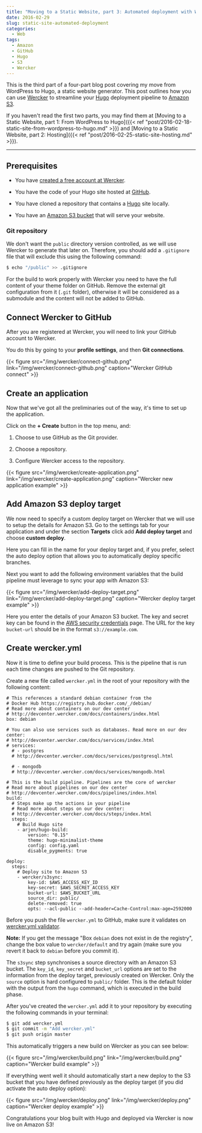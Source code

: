 ```yaml
---
title: "Moving to a Static Website, part 3: Automated deployment with Wercker"
date: 2016-02-29
slug: static-site-automated-deployment
categories:
  - Web
tags:
  - Amazon
  - GitHub
  - Hugo
  - S3
  - Wercker
---
```


This is the third part of a four-part blog post covering my move from WordPress to Hugo, a static website generator. This post outlines how you can use [Wercker](http://wercker.com/) to streamline your [Hugo](http://gohugo.io/) deployment pipeline to [Amazon S3](https://aws.amazon.com/s3/).

If you haven't read the first two parts, you may find them at [Moving to a Static Website, part 1: From WordPress to Hugo]({{< ref "post/2016-02-18-static-site-from-wordpress-to-hugo.md" >}}) and [Moving to a Static Website, part 2: Hosting]({{< ref "post/2016-02-25-static-site-hosting.md" >}}).

<!--more-->
---

## Prerequisites

* You have [created a free account at Wercker](https://app.wercker.com/users/new/).

* You have the code of your Hugo site hosted at [GitHub](https://github.com/).

* You have cloned a repository that contains a [Hugo](http://gohugo.io/) site locally.

* You have an [Amazon S3 bucket](https://console.aws.amazon.com/s3/) that will serve your website.

### Git repository

We don't want the `public` directory version controlled, as we will use Wercker to generate that later on. Therefore, you should add a `.gitignore` file that will exclude this using the following command:

```bash
$ echo "/public" >> .gitignore
```

For the build to work properly with Wercker you need to have the full content of your theme folder on GitHub. Remove the external git configuration from it (`.git` folder), otherwise it will be considered as a submodule and the content will not be added to GitHub.

## Connect Wercker to GitHub

After you are registered at Wercker, you will need to link your GitHub account to Wercker.

You do this by going to your **profile settings**, and then **Git connections**.

{{< figure src="/img/wercker/connect-github.png" link="/img/wercker/connect-github.png" caption="Wercker GitHub connect" >}}

## Create an application

Now that we've got all the preliminaries out of the way, it's time to set up the application.

Click on the **+ Create** button in the top menu, and:

1. Choose to use GitHub as the Git provider.

2. Choose a repository.

3. Configure Wercker access to the repository.

{{< figure src="/img/wercker/create-application.png" link="/img/wercker/create-application.png" caption="Wercker new application example" >}}

## Add Amazon S3 deploy target

We now need to specify a custom deploy target on Wercker that we will use to setup the details for Amazon S3. Go to the settings tab for your application and under the section **Targets** click add **Add deploy target** and choose **custom deploy**.

Here you can fill in the name for your deploy target and, if you prefer, select the auto deploy option that allows you to automatically deploy specific branches.

Next you want to add the following environment variables that the build pipeline must leverage to sync your app with Amazon S3:

{{< figure src="/img/wercker/add-deploy-target.png" link="/img/wercker/add-deploy-target.png" caption="Wercker deploy target example" >}}

Here you enter the details of your Amazon S3 bucket. The key and secret key can be found in the [AWS security credentials](https://portal.aws.amazon.com/gp/aws/securityCredentials) page. The URL for the key `bucket-url` should be in the format `s3://example.com`.

## Create wercker.yml

Now it is time to define your build process. This is the pipeline that is run each time changes are pushed to the Git repository.

Create a new file called `wercker.yml` in the root of your repository with the following content:

<!-- TODO: update language alias to yaml or yml when they get supported -->
```
# This references a standard debian container from the
# Docker Hub https://registry.hub.docker.com/_/debian/
# Read more about containers on our dev center
# http://devcenter.wercker.com/docs/containers/index.html
box: debian

# You can also use services such as databases. Read more on our dev center:
# http://devcenter.wercker.com/docs/services/index.html
# services:
  # - postgres
  # http://devcenter.wercker.com/docs/services/postgresql.html

  # - mongodb
  # http://devcenter.wercker.com/docs/services/mongodb.html

# This is the build pipeline. Pipelines are the core of wercker
# Read more about pipelines on our dev center
# http://devcenter.wercker.com/docs/pipelines/index.html
build:
  # Steps make up the actions in your pipeline
  # Read more about steps on our dev center:
  # http://devcenter.wercker.com/docs/steps/index.html
  steps:
    # Build Hugo site
    - arjen/hugo-build:
        version: "0.15"
        theme: hugo-minimalist-theme
        config: config.yaml
        disable_pygments: true

deploy:
  steps:
    # Deploy site to Amazon S3
    - wercker/s3sync:
        key-id: $AWS_ACCESS_KEY_ID
        key-secret: $AWS_SECRET_ACCESS_KEY
        bucket-url: $AWS_BUCKET_URL
        source_dir: public/
        delete-removed: true
        opts: --acl-public --add-header=Cache-Control:max-age=2592000
```

Before you push the file `wercker.yml` to GitHub, make sure it validates on [wercker.yml validator](http://devcenter.wercker.com/articles/werckeryml/validate.html).

**Note:** If you get the message "Box `debian` does not exist in de the registry", change the box value to `wercker/default` and try again (make sure you revert it back to `debian` before you commit it).

The `s3sync` step synchronises a source directory with an Amazon S3 bucket. The `key_id`, `key_secret` and `bucket_url` options are set to the information from the deploy target, previously created on Wercker. Only the `source` option is hard configured to `public/` folder. This is the default folder with the output from the `hugo` command, which is executed in the build phase.

After you've created the `wercker.yml` add it to your repository by executing the following commands in your terminal:

```bash
$ git add wercker.yml
$ git commit -m "Add wercker.yml"
$ git push origin master
```

This automatically triggers a new build on Wercker as you can see below:

{{< figure src="/img/wercker/build.png" link="/img/wercker/build.png" caption="Wercker build example" >}}

If everything went well it should automatically start a new deploy to the S3 bucket that you have defined previously as the deploy target (if you did activate the auto deploy option):

{{< figure src="/img/wercker/deploy.png" link="/img/wercker/deploy.png" caption="Wercker deploy example" >}}

Congratulations your blog built with Hugo and deployed via Wercker is now live on Amazon S3!
